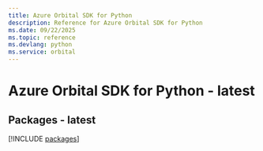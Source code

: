 ```yaml
---
title: Azure Orbital SDK for Python
description: Reference for Azure Orbital SDK for Python
ms.date: 09/22/2025
ms.topic: reference
ms.devlang: python
ms.service: orbital
---
```

# Azure Orbital SDK for Python - latest
## Packages - latest
[!INCLUDE [packages](orbital-index.md)]